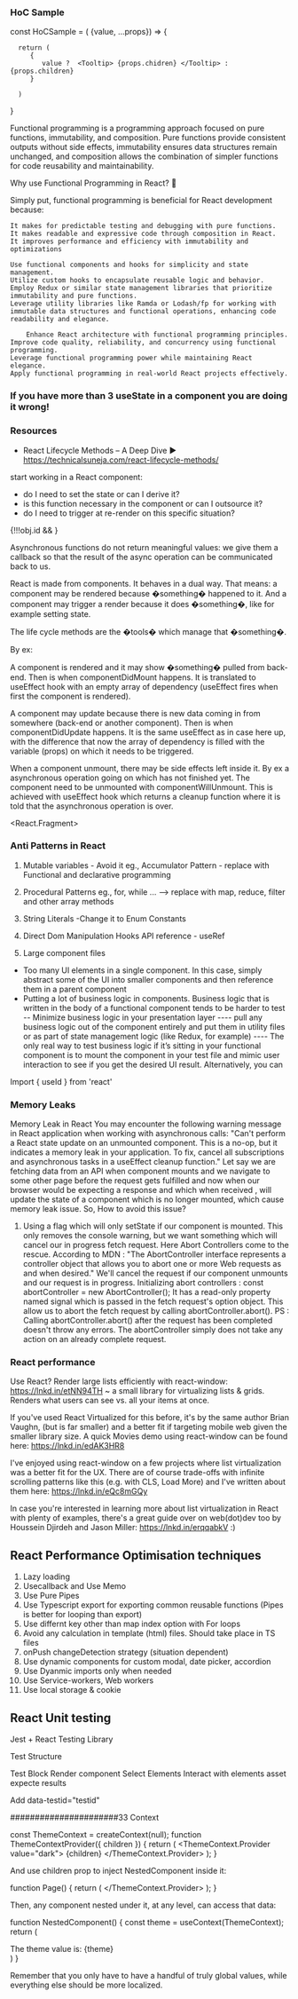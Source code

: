 ### HoC Sample
   const HoCSample = ( {value, ...props})   => {

      return (
         {
            value ?  <Tooltip> {props.chidren} </Tooltip> :  {props.children}
         }

      )

   }

   Functional programming is a programming approach focused on pure functions, immutability, and composition. Pure functions provide consistent outputs without side effects, immutability ensures data structures remain unchanged, and composition allows the combination of simpler functions for code reusability and maintainability.

 Why use Functional Programming in React? 🤔

Simply put, functional programming is beneficial for React development because: 
 

    It makes for predictable testing and debugging with pure functions.
    It makes readable and expressive code through composition in React.
    It improves performance and efficiency with immutability and optimizations

    Use functional components and hooks for simplicity and state management.
    Utilize custom hooks to encapsulate reusable logic and behavior.
    Employ Redux or similar state management libraries that prioritize immutability and pure functions.
    Leverage utility libraries like Ramda or Lodash/fp for working with immutable data structures and functional operations, enhancing code readability and elegance.

        Enhance React architecture with functional programming principles.
    Improve code quality, reliability, and concurrency using functional programming.
    Leverage functional programming power while maintaining React elegance.
    Apply functional programming in real-world React projects effectively.

### If you have more than 3 useState in a component you are doing it wrong!

### Resources
- React Lifecycle Methods – A Deep Dive ► https://technicalsuneja.com/react-lifecycle-methods/

start working in a React component:

- do I need to set the state or can I derive it?
- is this function necessary in the component or can I outsource it?
- do I need to trigger at re-render on this specific situation?


{!!!obj.id && <UserLogin />}

Asynchronous functions do not return meaningful values: we give them a callback so that the result of the async operation can be communicated back to us.

React is made from components. It behaves in a dual way. That means: a component may be rendered because �something� happened to it. And a component may trigger a render because it does �something�, like for example setting state.

The life cycle methods are the �tools� which manage that �something�.

By ex:

A component is rendered and it may show �something� pulled from back-end. Then is when componentDidMount happens. It is translated to useEffect hook with an empty array of dependency (useEffect fires when first the component is rendered).

A component may update because there is new data coming in from somewhere (back-end or another component). Then is when componentDidUpdate happens. It is the same useEffect as in case here up, with the difference that now the array of dependency is filled with the variable (props) on which it needs to be triggered.

When a component unmount, there may be side effects left inside it. By ex a asynchronous operation going on which has not finished yet. The component need to be unmounted with componentWillUnmount. This is achieved with useEffect hook which returns a cleanup function where it is told that the asynchronous operation is over.

<React.Fragment>

### Anti Patterns in React

1. Mutable variables - Avoid it
   eg., Accumulator Pattern - replace with Functional and declarative programming

2. Procedural Patterns
   eg., for, while ... --> replace with map, reduce, filter and other array methods

3. String Literals
    -Change it to Enum Constants

4. Direct Dom Manipulation
   Hooks API reference - useRef

5. Large component files
- Too many UI elements in a single component. In this case, simply abstract some of the UI into smaller components and then reference them in a parent component
 - Putting a lot of business logic in components. Business logic that is written in the body of a functional component tends to be harder to test
 -- Minimize business logic in your presentation layer
   ---- pull any business logic out of the component entirely and put them in utility files or as part of state management logic (like Redux, for example)
   ---- The only real way to test business logic if it’s sitting in your functional component is to mount the component in your test file and mimic user interaction to see if you get the desired UI result. Alternatively, you can


Import { useId } from 'react'

### Memory Leaks

Memory Leak in React
You may encounter the following warning message in React application when working with
asynchronous calls:
"Can't perform a React state update on an unmounted component. This is a no-op, but it
indicates a memory leak in your application. To fix, cancel all subscriptions and asynchronous
tasks in a useEffect cleanup function."
Let say we are fetching data from an API when component mounts and we navigate to some
other page before the request gets fulfilled and now when our browser would be expecting a
response and which when received , will update the state of a component which is no longer
mounted, which cause memory leak issue.
So, How to avoid this issue?
1. Using a flag which will only setState if our component is mounted. This only removes the
console warning, but we want something which will cancel our in progress fetch request.
Here Abort Controllers come to the rescue.
According to MDN :
"The AbortController interface represents a controller object that allows you to abort one or
more Web requests as and when desired."
We'll cancel the request if our component unmounts and our request is in progress.
Initializing abort controllers :
const abortController = new AbortController();
It has a read-only property named signal which is passed in the fetch request's option object.
This allow us to abort the fetch request by calling abortController.abort().
PS : Calling abortController.abort() after the request has been completed doesn't throw any
errors. The abortController simply does not take any action on an already complete request.

### React performance

Use React? Render large lists efficiently with react-window: https://lnkd.in/etNN94TH ~ a small library for virtualizing lists & grids. Renders what users can see vs. all your items at once.

If you've used React Virtualized for this before, it's by the same author Brian Vaughn, (but is far smaller) and a better fit if targeting mobile web given the smaller library size. A quick Movies demo using react-window can be found here: https://lnkd.in/edAK3HR8

I've enjoyed using react-window on a few projects where list virtualization was a better fit for the UX. There are of course trade-offs with infinite scrolling patterns like this (e.g. with CLS, Load More) and I've written about them here: https://lnkd.in/eQc8mGQy

In case you're interested in learning more about list virtualization in React with plenty of examples, there's a great guide over on web(dot)dev too by Houssein Djirdeh and Jason Miller: https://lnkd.in/erqqabkV :)

React Performance Optimisation techniques
---------------------------------------------------------------
1. Lazy loading
2. Usecallback and Use Memo
3. Use Pure Pipes
4. Use Typescript export for exporting common reusable functions (Pipes is better for looping than export)
5. Use differnt key other than map index option with For loops
6. Avoid any calculation in template (html) files. Should take place in TS files
7. onPush changeDetection strategy (situation dependent)
8. Use dynamic components for custom modal, date picker, accordion
9. Use Dyanmic imports only when needed
10. Use Service-workers, Web workers
11. Use local storage & cookie



React Unit testing
-----------------------------------------------------
Jest + React Testing Library


Test Structure

Test Block
   Render component
   Select Elements
   Interact with elements
   asset expecte results

Add data-testid="testid"


######################33 Context


const ThemeContext = createContext(null);
function ThemeContextProvider({ children }) {
   return (
    <ThemeContext.Provider value="dark">
      {children}
    </ThemeContext.Provider>
   );
}

And use children prop to inject NestedComponent inside it:

function Page() {
   return (
    <ThemeContextProvider>
      <NestedComponent />
    </ThemeContext.Provider>
   );
}

Then, any component nested under it, at any level, can access that data:

function NestedComponent() {
  const theme = useContext(ThemeContext);
  return (
   <section>
    <div>The theme value is: {theme}</div>
   </section>
  )
}

Remember that you only have to have a handful of truly global values, while everything else should be more localized.